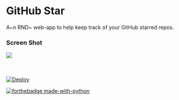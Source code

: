 # GitHub Star

A~n RND~ web-app to help keep track of your GitHub starred repos.

### Screen Shot

<p>
  <image align="left" src="assets/screen_shot.jpg">
</p><br/><br/><br/>

[![Deploy](https://www.herokucdn.com/deploy/button.svg)](https://heroku.com/deploy)

[![forthebadge made-with-python](http://ForTheBadge.com/images/badges/made-with-python.svg)](https://www.python.org/)
